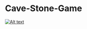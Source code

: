# Cave-Stone-Game

[![Alt text](https://cdn.discordapp.com/attachments/650475024247160845/1103418739657027584/2.PNG)](https://www.youtube.com/watch?v=mSbqsa4LgJ0&t=198s)
